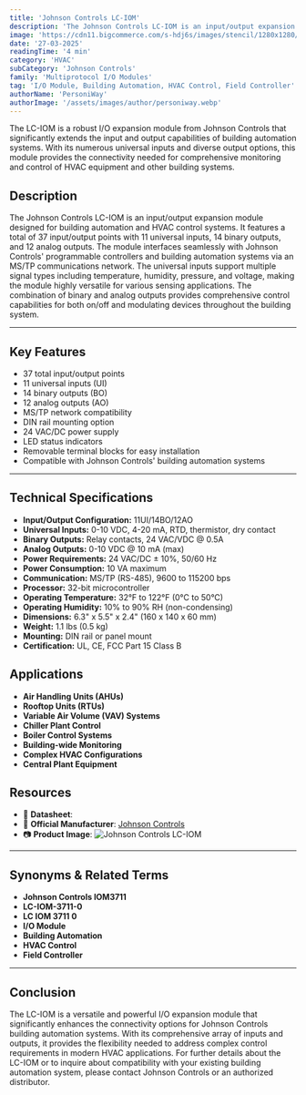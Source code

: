 ```yaml
---
title: 'Johnson Controls LC-IOM'
description: 'The Johnson Controls LC-IOM is an input/output expansion module designed for building automation and HVAC control systems. It features a total of 37 input/output points with 11 universal inputs, 14 binary outputs, and 12 analog outputs. The module interfaces seamlessly with Johnson Controls programmable controllers and building automation systems via an MS/TP communications network. The universal inputs support multiple signal types including temperature, humidity, pressure, and voltage, making the module highly versatile for various sensing applications. The combination of binary and analog outputs provides comprehensive control capabilities for both on/off and modulating devices throughout the building system.'
image: 'https://cdn11.bigcommerce.com/s-hdj6s/images/stencil/1280x1280/products/51407/47618/041ca03b-7fff-52cd-ab81-3c0888cc7b2d__89230.1711473059.jpg?c=2'
date: '27-03-2025'
readingTime: '4 min'
category: 'HVAC'
subCategory: 'Johnson Controls'
family: 'Multiprotocol I/O Modules'
tag: 'I/O Module, Building Automation, HVAC Control, Field Controller'
authorName: 'PersoniWay'
authorImage: '/assets/images/author/personiway.webp'
---
```


The LC-IOM is a robust I/O expansion module from Johnson Controls that significantly extends the input and output capabilities of building automation systems. With its numerous universal inputs and diverse output options, this module provides the connectivity needed for comprehensive monitoring and control of HVAC equipment and other building systems.
## **Description**
The Johnson Controls LC-IOM is an input/output expansion module designed for building automation and HVAC control systems. It features a total of 37 input/output points with 11 universal inputs, 14 binary outputs, and 12 analog outputs. The module interfaces seamlessly with Johnson Controls' programmable controllers and building automation systems via an MS/TP communications network. The universal inputs support multiple signal types including temperature, humidity, pressure, and voltage, making the module highly versatile for various sensing applications. The combination of binary and analog outputs provides comprehensive control capabilities for both on/off and modulating devices throughout the building system.

---

## **Key Features**
- 37 total input/output points
- 11 universal inputs (UI)
- 14 binary outputs (BO)
- 12 analog outputs (AO)
- MS/TP network compatibility
- DIN rail mounting option
- 24 VAC/DC power supply
- LED status indicators
- Removable terminal blocks for easy installation
- Compatible with Johnson Controls' building automation systems

---

## **Technical Specifications**
- **Input/Output Configuration:** 11UI/14BO/12AO
- **Universal Inputs:** 0-10 VDC, 4-20 mA, RTD, thermistor, dry contact
- **Binary Outputs:** Relay contacts, 24 VAC/VDC @ 0.5A
- **Analog Outputs:** 0-10 VDC @ 10 mA (max)
- **Power Requirements:** 24 VAC/DC ± 10%, 50/60 Hz
- **Power Consumption:** 10 VA maximum
- **Communication:** MS/TP (RS-485), 9600 to 115200 bps
- **Processor:** 32-bit microcontroller
- **Operating Temperature:** 32°F to 122°F (0°C to 50°C)
- **Operating Humidity:** 10% to 90% RH (non-condensing)
- **Dimensions:** 6.3" x 5.5" x 2.4" (160 x 140 x 60 mm)
- **Weight:** 1.1 lbs (0.5 kg)
- **Mounting:** DIN rail or panel mount
- **Certification:** UL, CE, FCC Part 15 Class B

## **Applications**
- **Air Handling Units (AHUs)**
- **Rooftop Units (RTUs)**
- **Variable Air Volume (VAV) Systems**
- **Chiller Plant Control**
- **Boiler Control Systems**
- **Building-wide Monitoring**
- **Complex HVAC Configurations**
- **Central Plant Equipment**

## **Resources**
- 📄 **Datasheet**:
- 🏢 **Official Manufacturer**: [Johnson Controls](https://www.johnsoncontrols.com)
- 📷 **Product Image**:
  ![Johnson Controls LC-IOM](https://cdn11.bigcommerce.com/s-hdj6s/images/stencil/1280x1280/products/51407/47618/041ca03b-7fff-52cd-ab81-3c0888cc7b2d__89230.1711473059.jpg?c=2)

---

## **Synonyms & Related Terms**
- **Johnson Controls IOM3711**
- **LC-IOM-3711-0**
- **LC IOM 3711 0**
- **I/O Module**
- **Building Automation**
- **HVAC Control**
- **Field Controller**

---

## **Conclusion**
The LC-IOM is a versatile and powerful I/O expansion module that significantly enhances the connectivity options for Johnson Controls building automation systems. With its comprehensive array of inputs and outputs, it provides the flexibility needed to address complex control requirements in modern HVAC applications. For further details about the LC-IOM or to inquire about compatibility with your existing building automation system, please contact Johnson Controls or an authorized distributor.
